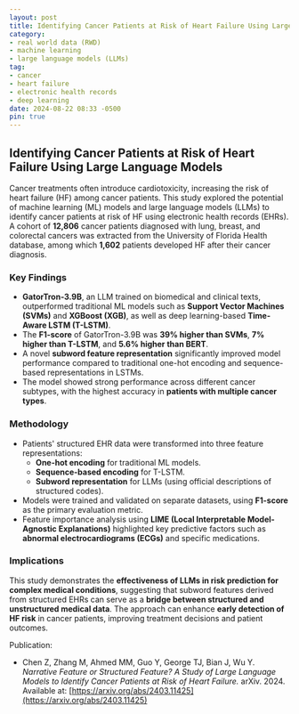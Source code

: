 ```yaml
---
layout: post
title: Identifying Cancer Patients at Risk of Heart Failure Using Large Language Models
category:
- real world data (RWD)
- machine learning
- large language models (LLMs)
tag:
- cancer
- heart failure
- electronic health records
- deep learning
date: 2024-08-22 08:33 -0500
pin: true
---
```


## Identifying Cancer Patients at Risk of Heart Failure Using Large Language Models

Cancer treatments often introduce cardiotoxicity, increasing the risk of heart failure (HF) among cancer patients. This study explored the potential of machine learning (ML) models and large language models (LLMs) to identify cancer patients at risk of HF using electronic health records (EHRs). A cohort of **12,806** cancer patients diagnosed with lung, breast, and colorectal cancers was extracted from the University of Florida Health database, among which **1,602** patients developed HF after their cancer diagnosis.

### Key Findings
- **GatorTron-3.9B**, an LLM trained on biomedical and clinical texts, outperformed traditional ML models such as **Support Vector Machines (SVMs)** and **XGBoost (XGB)**, as well as deep learning-based **Time-Aware LSTM (T-LSTM)**.
- The **F1-score** of GatorTron-3.9B was **39% higher than SVMs**, **7% higher than T-LSTM**, and **5.6% higher than BERT**.
- A novel **subword feature representation** significantly improved model performance compared to traditional one-hot encoding and sequence-based representations in LSTMs.
- The model showed strong performance across different cancer subtypes, with the highest accuracy in **patients with multiple cancer types**.

### Methodology
- Patients' structured EHR data were transformed into three feature representations:
  - **One-hot encoding** for traditional ML models.
  - **Sequence-based encoding** for T-LSTM.
  - **Subword representation** for LLMs (using official descriptions of structured codes).
- Models were trained and validated on separate datasets, using **F1-score** as the primary evaluation metric.
- Feature importance analysis using **LIME (Local Interpretable Model-Agnostic Explanations)** highlighted key predictive factors such as **abnormal electrocardiograms (ECGs)** and specific medications.

### Implications
This study demonstrates the **effectiveness of LLMs in risk prediction for complex medical conditions**, suggesting that subword features derived from structured EHRs can serve as a **bridge between structured and unstructured medical data**. The approach can enhance **early detection of HF risk** in cancer patients, improving treatment decisions and patient outcomes.

Publication:
- Chen Z, Zhang M, Ahmed MM, Guo Y, George TJ, Bian J, Wu Y. *Narrative Feature or Structured Feature? A Study of Large Language Models to Identify Cancer Patients at Risk of Heart Failure.* arXiv. 2024. Available at: [https://arxiv.org/abs/2403.11425](https://arxiv.org/abs/2403.11425)
